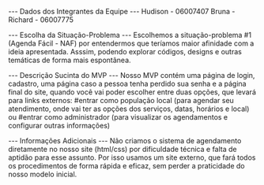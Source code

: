 --- Dados dos Integrantes da Equipe ---
Hudison - 06007407
Bruna - 
Richard - 06007775

--- Escolha da Situação-Problema ---
Escolhemos a situação-problema #1 (Agenda Fácil - NAF) por entendermos que teríamos maior afinidade com a ideia apresentada. 
Asssim, podendo explorar códigos, designs e outras temáticas de forma mais espontânea.

--- Descrição Sucinta do MVP ---
Nosso MVP contém uma página de login, cadastro, uma página caso a pessoa tenha perdido sua senha e a página final do site, quando você vai poder escolher entre duas opções, que levará para links externos:
#entrar como população local (para agendar seu atendimento, onde vai ter as opções dos serviços, datas, horários e local)  ou #entrar como administrador (para visualizar os agendamentos e configurar outras informações)

--- Informações Adicionais ---
Não criamos o sistema de agendamento diretamente no nosso site (html/css) por dificuldade técnica e falta de aptidão para esse assunto. Por isso usamos um site externo, que fará todos os procedimentos de forma rápida e eficaz, sem perder a praticidade do nosso modelo inicial.
